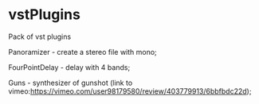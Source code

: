 # vstPlugins
Pack of vst plugins


Panoramizer - create a stereo file with mono;

FourPointDelay - delay with 4 bands;

Guns - synthesizer of gunshot (link to vimeo:https://vimeo.com/user98179580/review/403779913/6bbfbdc22d);

